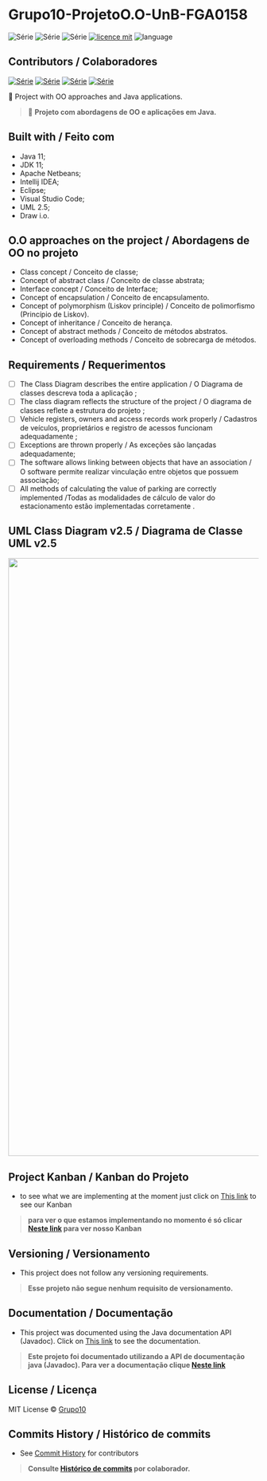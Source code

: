 # Grupo10-ProjetoO.O-UnB-FGA0158
![Série](https://img.shields.io/badge/Professor-Lanna-green)
![Série](https://img.shields.io/badge/Projeto-Estacionamento-blue)
![Série](https://img.shields.io/badge/Discplina-O.Objetos-green)
[![licence mit](https://img.shields.io/badge/licence-MIT-blue.svg)](https://github.com/Maiconrq/INMTE/blob/main/LICENSE)
![language](https://img.shields.io/badge/java-only-green)

## Contributors / Colaboradores
[![Série](https://img.shields.io/badge/Grupo10-Lucas-blue)](https://github.com/lramon2001)
[![Série](https://img.shields.io/badge/Grupo10-Paulo-green)](https://github.com/PhRezende-eng)
[![Série](https://img.shields.io/badge/Grupo10-Adrian-blue)](https://github.com/SwampTG)
[![Série](https://img.shields.io/badge/Grupo10-Arthur-blue)](https://github.com/CrimsonCrown)

:rocket: Project with OO approaches and Java applications. 

> :rocket: **Projeto com abordagens de OO e aplicações em Java.**

## Built with / Feito com
- Java 11;
- JDK 11;
- Apache Netbeans;
- Intellij IDEA;
- Eclipse;
- Visual Studio Code;
- UML 2.5;
- Draw i.o.

## O.O approaches on the project / Abordagens de OO no projeto
- Class concept / Conceito de classe;
- Concept of abstract class / Conceito de classe abstrata;
- Interface concept / Conceito de Interface;
- Concept of encapsulation / Conceito de encapsulamento.
- Concept of polymorphism (Liskov principle) / Conceito de polimorfismo (Princípio de Liskov).
- Concept of inheritance / Conceito de herança.
- Concept of abstract methods / Conceito de métodos abstratos.
- Concept of overloading methods / Conceito de sobrecarga de métodos.

## Requirements / Requerimentos
- [ ] The Class Diagram describes the entire application / O Diagrama de classes descreva toda a aplicação ;
- [ ] The class diagram reflects the structure of the project / O diagrama de classes reflete a estrutura do projeto ;
- [ ] Vehicle registers, owners and access records work properly / Cadastros de veículos, proprietários e registro de acessos funcionam adequadamente ;
- [ ] Exceptions are thrown properly / As exceções são lançadas adequadamente;
- [ ] The software allows linking between objects that have an association / O software permite realizar vinculação entre objetos que possuem associação;
- [ ] All methods of calculating the value of parking are correctly implemented /Todas as modalidades de cálculo de valor do estacionamento estão implementadas corretamente .

## UML Class Diagram v2.5 / Diagrama de Classe UML v2.5
<img src="https://github.com/lramon2001/Grupo10-ProjetoO.O-UnB-FGA0158/blob/main/UMLDiagram.png" width="1200"/>

## Project Kanban / Kanban do Projeto
- to see what we are implementing at the moment just click on [This link](https://trello.com/b/TipC8qJd/controle-de-estacionamento) to see our Kanban
> **para ver o que estamos implementando no momento é só clicar [Neste link](https://trello.com/b/TipC8qJd/controle-de-estacionamento) para ver nosso Kanban**

## Versioning / Versionamento
- This project does not follow any versioning requirements.

> **Esse projeto não segue nenhum requisito de versionamento.**

## Documentation / Documentação
- This project was documented using the Java documentation API (Javadoc). Click on [This link](https://lramon2001.github.io/docOO/apidocs/) to see the documentation.

> **Este projeto foi documentado utilizando a API de documentação java (Javadoc). Para ver a documentação clique [Neste link](https://lramon2001.github.io/docOO/apidocs/)**

## License / Licença
MIT License © [Grupo10](https://github.com/lramon2001/Grupo10-ProjetoO.O-UnB-FGA0158/blob/main/LICENSE)

## Commits History / Histórico de commits
- See [Commit History](https://github.com/lramon2001/Grupo10-ProjetoO.O-UnB-FGA0158/pulse) for contributors

> **Consulte [Histórico de commits](https://github.com/lramon2001/Grupo10-ProjetoO.O-UnB-FGA0158/pulse) por colaborador.**
> 
